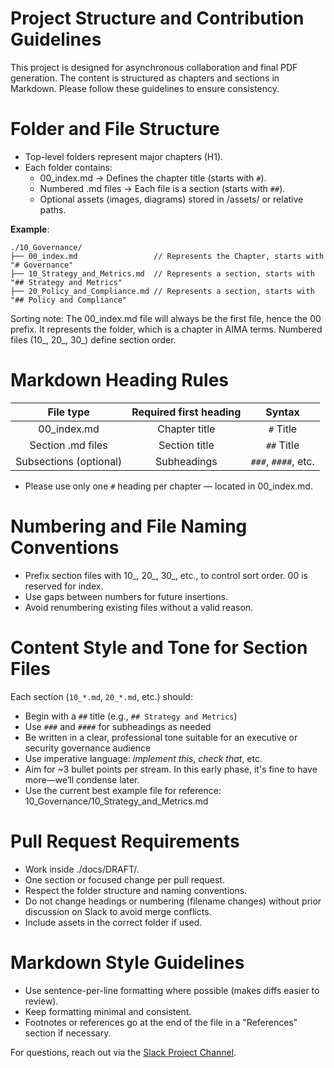 # Project Structure and Contribution Guidelines

This project is designed for asynchronous collaboration and final PDF generation.
The content is structured as chapters and sections in Markdown. Please follow these guidelines to ensure consistency.

# Folder and File Structure

* Top-level folders represent major chapters (H1).
* Each folder contains:
  * 00_index.md → Defines the chapter title (starts with `#`).
  * Numbered .md files → Each file is a section (starts with `##`).
  * Optional assets (images, diagrams) stored in /assets/ or relative paths.

**Example**:
```
./10_Governance/
├── 00_index.md                 // Represents the Chapter, starts with "# Governance"
├── 10_Strategy_and_Metrics.md  // Represents a section, starts with "## Strategy and Metrics"
├── 20_Policy_and_Compliance.md // Represents a section, starts with "## Policy and Compliance"
```

Sorting note: The 00_index.md file will always be the first file, hence the 00 prefix. It represents the folder, which is a chapter in AIMA terms. Numbered files (10_, 20_, 30_) define section order.

# Markdown Heading Rules

|     **File type**      | **Required first heading** |      **Syntax**      |
|:----------------------:|:--------------------------:|:--------------------:|
|      00_index.md       |       Chapter title        |      `#` Title       |
|   Section .md files    |       Section title        |      `##` Title      |
| Subsections (optional) |        Subheadings         | `###`, `####`, etc.  |

* Please use only one `#` heading per chapter — located in 00_index.md.

# Numbering and File Naming Conventions

* Prefix section files with 10_, 20_, 30_, etc., to control sort order. 00 is reserved for index.
* Use gaps between numbers for future insertions.
* Avoid renumbering existing files without a valid reason.

# Content Style and Tone for Section Files

Each section (`10_*.md`, `20_*.md`, etc.) should:
- Begin with a `##` title (e.g., `## Strategy and Metrics`)
- Use `###` and `####` for subheadings as needed
- Be written in a clear, professional tone suitable for an executive or security governance audience
- Use imperative language: _implement this_, _check that_, etc.
- Aim for ~3 bullet points per stream. In this early phase, it's fine to have more—we’ll condense later.
- Use the current best example file for reference: 10_Governance/10_Strategy_and_Metrics.md

# Pull Request Requirements

* Work inside ./docs/DRAFT/.
* One section or focused change per pull request.
* Respect the folder structure and naming conventions.
* Do not change headings or numbering (filename changes) without prior discussion on Slack to avoid merge conflicts.
* Include assets in the correct folder if used.

# Markdown Style Guidelines

* Use sentence-per-line formatting where possible (makes diffs easier to review).
* Keep formatting minimal and consistent.
* Footnotes or references go at the end of the file in a "References" section if necessary.

For questions, reach out via the [Slack Project Channel](https://owasp.slack.com/archives/C089K6KFZMG).
